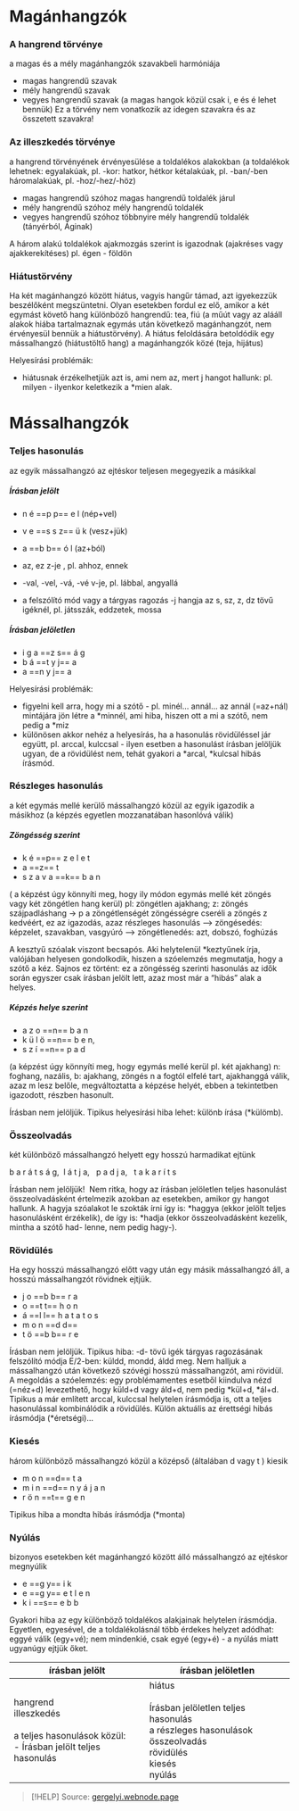 # Magánhangzók

### A hangrend törvénye

a magas és a mély magánhangzók szavakbeli harmóniája
- magas hangrendű szavak
- mély hangrendű szavak
- vegyes hangrendű szavak (a magas hangok közül csak i, e és é lehet bennük)
Ez a törvény nem vonatkozik az idegen szavakra és az összetett szavakra!

### Az illeszkedés törvénye

a hangrend törvényének érvényesülése a toldalékos alakokban
(a toldalékok lehetnek: egyalakúak, pl. -kor: hatkor, hétkor kétalakúak, pl. -ban/-ben háromalakúak, pl. -hoz/-hez/-höz)

- magas hangrendű szóhoz magas hangrendű toldalék járul
- mély hangrendű szóhoz mély hangrendű toldalék
- vegyes hangrendű szóhoz többnyire mély hangrendű toldalék (tányérból, Áginak)

A három alakú toldalékok ajakmozgás szerint is igazodnak (ajakréses vagy ajakkerekítéses) pl. égen - földön

### Hiátustörvény

Ha két magánhangzó között hiátus, vagyis hangűr támad, azt igyekezzük beszélőként megszüntetni. Olyan esetekben fordul ez elő, amikor a két egymást követő hang különböző hangrendű: tea, fiú (a műút vagy az alááll alakok hiába tartalmaznak egymás után következő magánhangzót, nem érvényesül bennük a hiátustörvény). A hiátus feloldására betoldódik egy mássalhangzó (hiátustöltő hang) a magánhangzók közé (teja, hijátus)

Helyesírási problémák:
- hiátusnak érzékelhetjük azt is, ami nem az, mert j hangot hallunk: pl. milyen - ilyenkor keletkezik a *mien alak.

# Mássalhangzók

### Teljes hasonulás

az egyik mássalhangzó az ejtéskor teljesen megegyezik a másikkal

##### Írásban jelölt

- n é ==p p== e l (nép+vel)
- v e ==s s z== ü k (vesz+jük)
- a ==b b== ó l (az+ból)

- az, ez z-je , pl. ahhoz, ennek
- -val, -vel, -vá, -vé v-je, pl. lábbal, angyallá
- a felszólító mód vagy a tárgyas ragozás -j hangja az s, sz, z, dz tövű igéknél, pl. játsszák, eddzetek, mossa

##### Írásban jelöletlen

- i g a ==z s== á g
- b á ==t y j== a
- a ==n y j== a

Helyesírási problémák:
- figyelni kell arra, hogy mi a szótő - pl. minél… annál… az annál (=az+nál) mintájára jön létre a \*minnél, ami hiba, hiszen ott a mi a szótő, nem pedig a \*miz
- különösen akkor nehéz a helyesírás, ha a hasonulás rövidüléssel jár együtt, pl. arccal, kulccsal - ilyen esetben a hasonulást írásban jelöljük ugyan, de a rövidülést nem, tehát gyakori a \*arcal, \*kulcsal hibás írásmód.

### Részleges hasonulás

a két egymás mellé kerülő mássalhangzó közül az egyik igazodik a másikhoz (a képzés egyetlen mozzanatában hasonlóvá válik)

##### Zöngésség szerint

- k é ==p== z e l e t
- a ==z== t
- s z a v a ==k== b a n

( a képzést úgy könnyíti meg, hogy ily módon egymás mellé két zöngés vagy két zöngétlen hang kerül)
pl: zöngétlen ajakhang; z: zöngés szájpadláshang → p a zöngétlenségét zöngésségre cseréli a zöngés z kedvéért, ez az igazodás, azaz részleges hasonulás
—> zöngésedés: képzelet, szavakban, vasgyúró
—> zöngétlenedés: azt, dobszó, foghúzás

A kesztyű szóalak viszont becsapós. Aki helytelenül \*keztyűnek írja, valójában helyesen gondolkodik, hiszen a szóelemzés megmutatja, hogy a szótő a kéz. Sajnos ez történt: ez a zöngésség szerinti hasonulás az idők során egyszer csak írásban jelölt lett, azaz most már a “hibás” alak a helyes.

##### Képzés helye szerint

- a z o ==n== b a n
- k ü l ö ==n== b e n,
- s z í ==n== p a d

(a képzést úgy könnyíti meg, hogy egymás mellé kerül pl. két ajakhang)
n: foghang, nazális, b: ajakhang, zöngés
n a fogtól elfelé tart, ajakhanggá válik, azaz m lesz belőle, megváltoztatta a képzése helyét, ebben a tekintetben igazodott, részben hasonult.

Írásban nem jelöljük. Tipikus helyesírási hiba lehet: különb írása (\*külömb). 

### Összeolvadás

két különböző mássalhangzó helyett egy hosszú harmadikat ejtünk

b a r á t s á g,  l á t j a,   p a d j a,   t a k a r í t s 

Írásban nem jelöljük! 
Nem ritka, hogy az írásban jelöletlen teljes hasonulást összeolvadásként értelmezik azokban az esetekben, amikor gy hangot hallunk. A hagyja szóalakot le szokták írni így is: \*haggya (ekkor jelölt teljes hasonulásként érzékelik), de így is: \*hadja (ekkor összeolvadásként kezelik, mintha a szótő had- lenne, nem pedig hagy-).

### Rövidülés

Ha egy hosszú mássalhangzó előtt vagy után egy másik mássalhangzó áll, a hosszú mássalhangzót rövidnek ejtjük.

- j o ==b b== r a
- o ==t t== h o n
- á ==l l== h a t a t o s
- m o n ==d d==
- t ö ==b b== r e

Írásban nem jelöljük.
Tipikus hiba: -d- tövű igék tárgyas ragozásának felszólító módja E/2-ben:
	küldd, mondd, áldd meg. Nem halljuk a mássalhangzó után következő szóvégi hosszú mássalhangzót, ami rövidül. A megoldás a szóelemzés: egy problémamentes esetből kiindulva nézd (=néz+d) levezethető, hogy küld+d vagy áld+d, nem pedig \*kül+d, \*ál+d.
Tipikus a már említett arccal, kulccsal helytelen írásmódja is, ott a teljes hasonulással kombinálódik a rövidülés.
Külön aktuális az érettségi hibás írásmódja (\*éretségi)...

### Kiesés

három különböző mássalhangzó közül a középső (általában d vagy t ) kiesik

- m o n ==d== t a
- m i n ==d== n y á j a n
- r ö n ==t== g e n

Tipikus hiba a mondta hibás írásmódja (*monta)

### Nyúlás

bizonyos esetekben két magánhangzó között álló mássalhangzó az ejtéskor megnyúlik  

- e ==g y== i k
- e ==g y== e t l e n
- k i ==s== e b b

Gyakori hiba az egy különböző toldalékos alakjainak helytelen írásmódja. Egyetlen, egyesével, de a toldalékolásnál több érdekes helyzet adódhat: eggyé válik (egy+vé); nem mindenkié, csak egyé (egy+é) - a nyúlás miatt ugyanúgy ejtjük őket. 

| írásban jelölt                                                                                  | írásban jelöletlen                                                                                                            |
| ----------------------------------------------------------------------------------------------- | ----------------------------------------------------------------------------------------------------------------------------- |
| hangrend<br>illeszkedés<br><br>a teljes hasonulások közül:<br>- Írásban jelölt teljes hasonulás | hiátus<br><br>Írásban jelöletlen teljes hasonulás<br>a részleges hasonulások<br>összeolvadás<br>rövidülés<br>kiesés<br>nyúlás |

> [!HELP] Source: [gergelyi.webnode.page](https://gergelyi.webnode.page/news/a-hangkapcsolódási-szabályosságok-típusai-és-a-helyesírás-összefüggése/)
